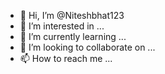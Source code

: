 - 👋 Hi, I’m @Niteshbhat123
- 👀 I’m interested in ...
- 🌱 I’m currently learning ...
- 💞️ I’m looking to collaborate on ...
- 📫 How to reach me ...

<!---
Niteshbhat123/Niteshbhat123 is a ✨ special ✨ repository because its `README.md` (this file) appears on your GitHub profile.
You can click the Preview link to take a look at your changes.
Java Web Developer
--->
